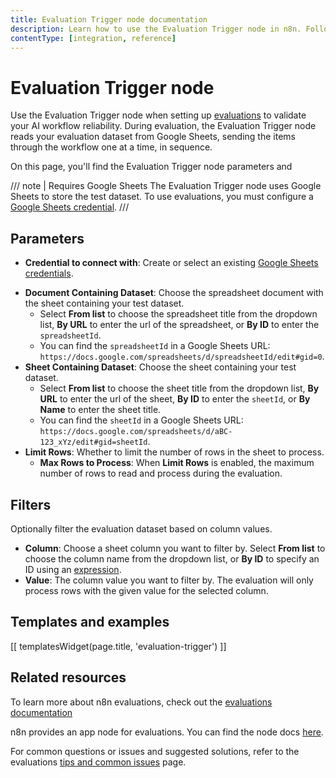 ```yaml
---
title: Evaluation Trigger node documentation
description: Learn how to use the Evaluation Trigger node in n8n. Follow technical documentation to integrate Evaluation Trigger node into your workflows.
contentType: [integration, reference]
---
```


# Evaluation Trigger node

Use the Evaluation Trigger node when setting up [evaluations](/advanced-ai/evaluations/overview.md) to validate your AI workflow reliability. During evaluation, the Evaluation Trigger node reads your evaluation dataset from Google Sheets, sending the items through the workflow one at a time, in sequence.

On this page, you'll find the Evaluation Trigger node parameters and 

/// note | Requires Google Sheets
The Evaluation Trigger node uses Google Sheets to store the test dataset. To use evaluations, you must configure a [Google Sheets credential](/integrations/builtin/credentials/google/index.md).
///

## Parameters

- **Credential to connect with**: Create or select an existing [Google Sheets credentials](/integrations/builtin/credentials/google/index.md).
* **Document Containing Dataset**: Choose the spreadsheet document with the sheet containing your test dataset.
    - Select **From list** to choose the spreadsheet title from the dropdown list, **By URL** to enter the url of the spreadsheet, or **By ID** to enter the `spreadsheetId`. 
    - You can find the `spreadsheetId` in a Google Sheets URL: `https://docs.google.com/spreadsheets/d/spreadsheetId/edit#gid=0`.
* **Sheet Containing Dataset**: Choose the sheet containing your test dataset.
    - Select **From list** to choose the sheet title from the dropdown list, **By URL** to enter the url of the sheet, **By ID** to enter the `sheetId`, or **By Name** to enter the sheet title. 
    - You can find the `sheetId` in a Google Sheets URL: `https://docs.google.com/spreadsheets/d/aBC-123_xYz/edit#gid=sheetId`. 
* **Limit Rows**: Whether to limit the number of rows in the sheet to process.
	* **Max Rows to Process**: When **Limit Rows** is enabled, the maximum number of rows to read and process during the evaluation.

## Filters

Optionally filter the evaluation dataset based on column values.

* **Column**: Choose a sheet column you want to filter by. Select **From list** to choose the column name from the dropdown list, or **By ID** to specify an ID using an [expression](/code/expressions.md).
* **Value**: The column value you want to filter by. The evaluation will only process rows with the given value for the selected column.

## Templates and examples

<!-- see https://www.notion.so/n8n/Pull-in-templates-for-the-integrations-pages-37c716837b804d30a33b47475f6e3780 -->
[[ templatesWidget(page.title, 'evaluation-trigger') ]]

## Related resources

To learn more about n8n evaluations, check out the [evaluations documentation](/advanced-ai/evaluations/overview.md)

n8n provides an app node for evaluations. You can find the node docs [here](/integrations/builtin/core-nodes/n8n-nodes-base.evaluation.md).

For common questions or issues and suggested solutions, refer to the evaluations [tips and common issues](/advanced-ai/evaluations/tips-and-common-issues.md) page.

